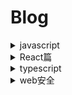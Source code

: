 # Blog
<details>
  <summary>javascript</summary>
  
  - [var、let、const的区别以及原理](https://github.com/lxnxbnq/blog/issues/12)
  - [ ] [Object.defineProperty的用法](https://github.com/lxnxbnq/blog/issues/7)
  - [ ] [Proxy构造函数](https://github.com/lxnxbnq/blog/issues/13)
  - [ ] [Reflect]()
  - [ ] [Promise/A+规范实现](https://github.com/lxnxbnq/blog/issues/14)
  
</details>

<details>
  <summary>React篇</summary>
 
  - [react基础](https://github.com/lxnxbnq/blog/issues/9)
  - [React Fiber架构](https://github.com/lxnxbnq/blog/issues/10)
  - [redux源码解析](https://github.com/lxnxbnq/blog/issues/1)
  - [redux-thunk源码解析](https://github.com/lxnxbnq/blog/issues/2)
  - [HashRouter和BrowserRouter](https://github.com/lxnxbnq/blog/issues/4)
</details>

<details>
  <summary>typescript</summary>
 
  - [基础入门](https://github.com/lxnxbnq/blog/issues/8)
  - [typescript开发常见问题](https://github.com/lxnxbnq/blog/issues/5)
</details>


<details>
  <summary>web安全</summary>
 
  - [常见web安全问题](https://github.com/lxnxbnq/blog/issues/6)
</details>

